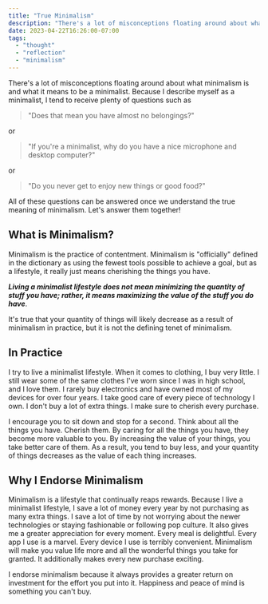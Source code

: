 ```yaml
---
title: "True Minimalism"
description: "There's a lot of misconceptions floating around about what minimalism is and I would like to dispel those misconceptions."
date: 2023-04-22T16:26:00-07:00
tags:
  - "thought"
  - "reflection"
  - "minimalism"
---
```


There's a lot of misconceptions floating around about what minimalism is and what it means to be a minimalist. Because I describe myself as a minimalist, I tend to receive plenty of questions such as

> "Does that mean you have almost no belongings?"

or

> "If you're a minimalist, why do you have a nice microphone and desktop computer?"

or

> "Do you never get to enjoy new things or good food?"

All of these questions can be answered once we understand the true meaning of minimalism. Let's answer them together!

## What is Minimalism?

Minimalism is the practice of contentment. Minimalism is "officially" defined in the dictionary as using the fewest tools possible to achieve a goal, but as a lifestyle, it really just means cherishing the things you have.

***Living a minimalist lifestyle does not mean minimizing the quantity of stuff you have; rather, it means maximizing the value of the stuff you do have***.

It's true that your quantity of things will likely decrease as a result of minimalism in practice, but it is not the defining tenet of minimalism.

## In Practice

I try to live a minimalist lifestyle. When it comes to clothing, I buy very little. I still wear some of the same clothes I've worn since I was in high school, and I love them. I rarely buy electronics and have owned most of my devices for over four years. I take good care of every piece of technology I own. I don't buy a lot of extra things. I make sure to cherish every purchase.

I encourage you to sit down and stop for a second. Think about all the things you have. Cherish them. By caring for all the things you have, they become more valuable to you. By increasing the value of your things, you take better care of them. As a result, you tend to buy less, and your quantity of things decreases as the value of each thing increases.

## Why I Endorse Minimalism

Minimalism is a lifestyle that continually reaps rewards. Because I live a minimalist lifestyle, I save a lot of money every year by not purchasing as many extra things. I save a lot of time by not worrying about the newer technologies or staying fashionable or following pop culture. It also gives me a greater appreciation for every moment. Every meal is delightful. Every app I use is a marvel. Every device I use is terribly convenient. Minimalism will make you value life more and all the wonderful things you take for granted. It additionally makes every new purchase exciting.

I endorse minimalism because it always provides a greater return on investment for the effort you put into it. Happiness and peace of mind is something you can't buy.
